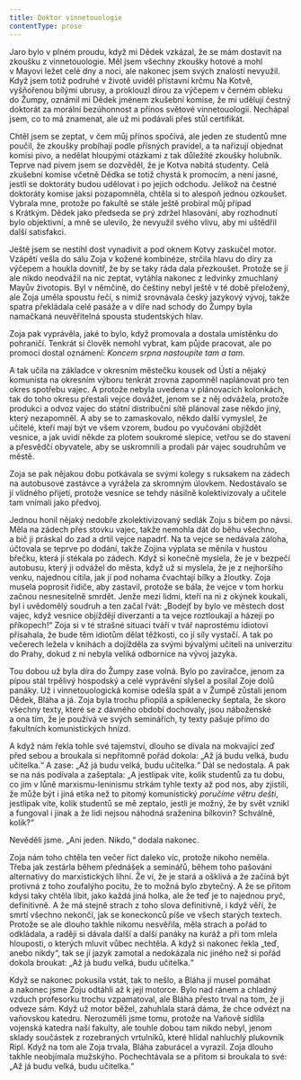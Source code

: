 ```yaml
---
title: Doktor vinnetouologie
contentType: prose
---
```


  

Jaro bylo v plném proudu, když mi Dědek vzkázal, že se mám dostavit na zkoušku z vinnetouologie. Měl jsem všechny zkoušky hotové a mohl v Mayovi ležet celé dny a noci, ale nakonec jsem svých znalostí nevyužil. Když jsem totiž podruhé v životě uviděl přístavní krčmu Na Kotvě, vyšňořenou bílými ubrusy, a proklouzl dírou za výčepem v černém obleku do Žumpy, oznámil mi Dědek jménem zkušební komise, že mi udělují čestný doktorát za morální bezúhonnost a přínos světové vinnetouologii. Nechápal jsem, co to má znamenat, ale už mi podávali přes stůl certifikát.

Chtěl jsem se zeptat, v čem můj přínos spočívá, ale jeden ze studentů mne poučil, že zkoušky probíhají podle přísných pravidel, a ta nařizují objednat komisi pivo, a nedělat hloupými otázkami z tak důležité zkoušky holubník. Teprve nad pivem jsem se dozvěděl, že je Kotva nabitá studenty. Celá zkušební komise včetně Dědka se totiž chystá k promocím, a není jasné, jestli se doktoráty budou udělovat i po jejich odchodu. Jelikož na čestné doktoráty komise jaksi pozapomněla, chtěla si to alespoň jednou ozkoušet. Vybrala mne, protože po fakultě se stále ještě probíral můj případ s Krátkým. Dědek jako předseda se prý zdržel hlasování, aby rozhodnutí bylo objektivní, a mně se ulevilo, že nevyužil svého vlivu, aby mi uštědřil další satisfakci.

Ještě jsem se nestihl dost vynadivit a pod oknem Kotvy zaskučel motor. Vzápětí vešla do sálu Zoja v kožené kombinéze, strčila hlavu do díry za výčepem a houkla dovnitř, že by se taky ráda dala přezkoušet. Protože se jí ale nikdo neodvážil na nic zeptat, vytáhla nakonec z ledvinky zmuchlaný Mayův životopis. Byl v němčině, do češtiny nebyl ještě v té době přeložený, ale Zoja uměla spoustu řečí, s nimiž srovnávala český jazykový vývoj, takže spatra překládala celé pasáže a v díře nad schody do Žumpy byla namačkaná neuvěřitelná spousta studentských hlav.

Zoja pak vyprávěla, jaké to bylo, když promovala a dostala umístěnku do pohraničí. Tenkrát si člověk nemohl vybrat, kam půjde pracovat, ale po promoci dostal oznámení: _Koncem srpna nastoupíte tam a tam._

A tak učila na základce v okresním městečku kousek od Ústí a nějaký komunista na okresním výboru tenkrát zrovna zapomněl naplánovat pro ten okres spotřebu vajec. A protože nebyla uvedena v plánovacích kolonkách, tak do toho okresu přestali vejce dovážet, jenom se z něj odvážela, protože produkci a odvoz vajec do státní distribuční sítě plánoval zase někdo jiný, který nezapomněl. A aby se to zamaskovalo, někdo další vymyslel, že učitelé, kteří mají být ve všem vzorem, budou po vyučování objíždět vesnice, a jak uvidí někde za plotem soukromé slepice, vetřou se do stavení a přesvědčí obyvatele, aby se uskromnili a prodali pár vajec soudruhům ve městě.

Zoja se pak nějakou dobu potkávala se svými kolegy s ruksakem na zádech na autobusové zastávce a vyrážela za skromným úlovkem. Nedostávalo se jí vlídného přijetí, protože vesnice se tehdy násilně kolektivizovaly a učitele tam vnímali jako předvoj.

Jednou honil nějaký nedobře zkolektivizovaný sedlák Zoju s bičem po návsi. Měla na zádech přes stovku vajec, takže nemohla dát do běhu všechno, a bič ji práskal do zad a drtil vejce napadrť. Na ta vejce se nedávala záloha, účtovala se teprve po dodání, takže Zojina výplata se měnila v hustou břečku, která jí stékala po zádech. Když si konečně myslela, že je v bezpečí autobusu, který ji odvážel do města, když už si myslela, že je z nejhoršího venku, najednou cítila, jak jí pod nohama čvachtají bílky a žloutky. Zoja musela poprosit řidiče, aby zastavil, protože se bála, že vejce v tom horku začnou nesnesitelně smrdět. Jenže mezi lidmi, kteří na ni z okýnek koukali, byl i uvědomělý soudruh a ten začal řvát: „Bodejť by bylo ve městech dost vajec, když vesnice objíždějí diverzanti a ta vejce roztloukají a házejí po příkopech!“ Zoja si v té strašné situaci tváří v tvář naprostému idiotovi přísahala, že bude těm idiotům dělat těžkosti, co jí síly vystačí. A tak po večerech ležela v knihách a dojížděla za svými bývalými učiteli na univerzitu do Prahy, dokud z ní nebyla veliká odbornice na vývoj jazyka.

Tou dobou už byla díra do Žumpy zase volná. Bylo po zavíračce, jenom za pípou stál trpělivý hospodský a celé vyprávění slyšel a posílal Zoje dolů panáky. Už i vinnetouologická komise odešla spát a v Žumpě zůstali jenom Dědek, Bláha a já. Zoja byla trochu přiopilá a spiklenecky šeptala, že skoro všechny texty, které se z dávného období dochovaly, jsou náboženské a ona tím, že je používá ve svých seminářích, ty texty pašuje přímo do fakultních komunistických hnízd.

A když nám řekla tohle své tajemství, dlouho se dívala na mokvající zeď před sebou a broukala si nepřítomně pořád dokola: „Až já budu velká, budu učitelka.“ A zase: „Až já budu velká, budu učitelka.“ Dál se nedostala. A pak se na nás podívala a zašeptala: „A jestlipak víte, kolik studentů za tu dobu, co jim v lůně marxismu-leninismu strkám tyhle texty až pod nos, aby zjistili, že může být i jiná etika než to pitomý komunistický _poručíme větru dešti_, jestlipak víte, kolik studentů se mě zeptalo, jestli je možný, že by svět vznikl a fungoval i jinak a že lidi nejsou náhodná sraženina bílkovin? Schválně, kolik?“

Nevěděli jsme. „Ani jeden. Nikdo,“ dodala nakonec.

Zoja nám toho chtěla ten večer říct daleko víc, protože nikoho neměla. Třeba jak zestárla během přednášek a seminářů, během toho pašování alternativy do marxistických líhní. Že ví, že je stará a ošklivá a že začíná být protivná z toho zoufalýho pocitu, že to možná bylo zbytečný. A že se přitom kdysi taky chtěla líbit, jako každá jiná holka, ale že teď je to najednou pryč, definitivně. A že má stejně strach z toho slova definitivně, i když věří, že smrtí všechno nekončí, jak se koneckonců píše ve všech starých textech. Protože se ale dlouho takhle nikomu nesvěřila, měla strach a pořád to odkládala, a raději si dávala další a další panáky na kuráž a při tom mlela hlouposti, o kterých mluvit vůbec nechtěla. A když si nakonec řekla „teď, anebo nikdy“, tak se jí jazyk zamotal a nedokázala nic jiného než si pořád dokola broukat: „Až já budu velká, budu učitelka.“

Když se nakonec pokusila vstát, tak to nešlo, a Bláha jí musel pomáhat a nakonec jsme Zoju odtáhli až k její motorce. Bylo nad ránem a chladný vzduch profesorku trochu vzpamatoval, ale Bláha přesto trval na tom, že ji odveze sám. Když už motor běžel, zahuhlala stará dáma, že chce odvézt na vaňovskou katedru. Nerozuměli jsme tomu, protože na Vaňově sídlila vojenská katedra naší fakulty, ale touhle dobou tam nikdo nebyl, jenom sklady součástek z rozebraných vrtulníků, které hlídal nahluchlý plukovník Ripl. Když na tom ale Zoja trvala, Bláha zaburácel a vyrazil. Zoja dlouho takhle neobjímala mužskýho. Pochechtávala se a přitom si broukala to své: „Až já budu velká, budu učitelka.“
